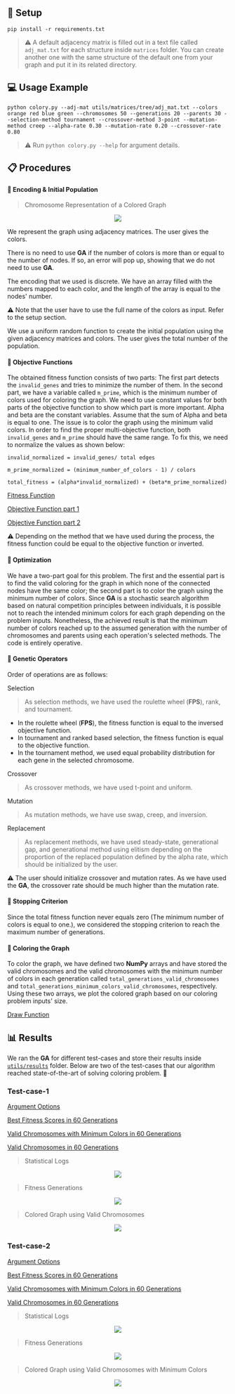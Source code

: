 

## 🔧 Setup

```console
pip install -r requirements.txt
```

> ⚠️ A default adjacency matrix is filled out in a text file called `adj_mat.txt` for each structure inside `matrices` folder. You can create another one with the same structure of the default one from your graph and put it in its related directory.

## 💻 Usage Example

```console
python colory.py --adj-mat utils/matrices/tree/adj_mat.txt --colors orange red blue green --chromosomes 50 --generations 20 --parents 30 --selection-method tournament --crossover-method 3-point --mutation-method creep --alpha-rate 0.30 --mutation-rate 0.20 --crossover-rate 0.80

```

> ⚠️ Run `python colory.py --help` for argument details.

## 📋 Procedures

#### 📌 Encoding & Initial Population

> Chromosome Representation of a Colored Graph
<p align="center">
    <img src="https://github.com/wildonion/colory/blob/main/utils/coloring_chromo.png">
</p>

We represent the graph using adjacency matrices. The user gives the colors.

There is no need to use **GA** if the number of colors is more than or equal to the number of nodes. If so, an error will pop up, showing that we do not need to use **GA**.


The encoding that we used is discrete. We have an array filled with the numbers mapped to each color, and the length of the array is equal to the nodes' number.

⚠️ Note that the user have to use the full name of the colors as input. Refer to the setup section.

We use a uniform random function to create the initial population using the given adjacency matrices and colors. The user gives the total number of the population.

#### 📌 Objective Functions

The obtained fitness function consists of two parts: The first part detects the `invalid_genes` and tries to minimize the number of them. In the second part, we have a variable called `m_prime`, which is the minimum number of colors used for coloring the graph. We need to use constant values for both parts of the objective function to show which part is more important. Alpha and beta are the constant variables. Assume that the sum of Alpha and beta is equal to one. The issue is to color the graph using the minimum valid colors. In order to find the proper multi-objective function, both `invalid_genes` and `m_prime` should have the same range. To fix this, we need to normalize the values as shown below:

`invalid_normalized = invalid_genes/ total edges`

`m_prime_normalized = (minimum_number_of_colors - 1) / colors`

`total_fitness = (alpha*invalid_normalized) + (beta*m_prime_normalized)`


[Fitness Function](https://github.com/wildonion/colory/blob/e6e94342b2c72e49019bbc9ff3f7a22580e6eea4/_evolver/_ga.py#L121)

[Objective Function part 1](https://github.com/wildonion/colory/blob/e6e94342b2c72e49019bbc9ff3f7a22580e6eea4/_evolver/_ga.py#L132)

[Objective Function part 2](https://github.com/wildonion/colory/blob/e6e94342b2c72e49019bbc9ff3f7a22580e6eea4/_evolver/_ga.py#L143)

⚠️ Depending on the method that we have used during the process, the fitness function could be equal to the objective function or inverted.

#### 📌 Optimization

We have a two-part goal for this problem. The first and the essential part is to find the valid coloring for the graph in which none of the connected nodes have the same color; the second part is to color the graph using the minimum number of colors. Since **GA** is a stochastic search algorithm based on natural competition principles between individuals, it is possible not to reach the intended minimum colors for each graph depending on the problem inputs. Nonetheless, the achieved result is that the minimum number of colors reached up to the assumed generation with the number of chromosomes and parents using each operation's selected methods. The code is entirely operative.

#### 📌 Genetic Operators

Order of operations are as follows:

Selection

> As selection methods, we have used the roulette wheel (**FPS**), rank, and tournament.

* In the roulette wheel (**FPS**), the fitness function is equal to the inversed objective function.
* In tournament and ranked based selection, the fitness function is equal to the objective function.
* In the tournament method, we used equal probability distribution for each gene in the selected chromosome.

Crossover

> As crossover methods, we have used t-point and uniform.

Mutation

> As mutation methods, we have use swap, creep, and inversion.

Replacement

> As replacement methods, we have used steady-state, generational gap, and generational method using elitism depending on the proportion of the replaced population defined by the alpha rate, which should be initialized by the user.

⚠️ The user should initialize crossover and mutation rates. As we have used the **GA**, the crossover rate should be much higher than the mutation rate.


#### 📌 Stopping Criterion

Since the total fitness function never equals zero (The minimum number of colors is equal to one.), we considered the stopping criterion to reach the maximum number of generations.

#### 📌 Coloring the Graph

To color the graph, we have defined two **NumPy** arrays and have stored the valid chromosomes and the valid chromosomes with the minimum number of colors in each generation called `total_generations_valid_chromosomes` and `total_generations_minimum_colors_valid_chromosomes`, respectively. Using these two arrays, we plot the colored graph based on our coloring problem inputs' size.

[Draw Function](https://github.com/wildonion/colory/blob/e6e94342b2c72e49019bbc9ff3f7a22580e6eea4/_evolver/_ga.py#L774)

## 📊 Results

We ran the **GA** for different test-cases and store their results inside [`utils/results`](https://github.com/wildonion/colory/blob/main/utils/results/) folder. Below are two of the test-cases that our algorithm reached state-of-the-art of solving coloring problem. 🙂

### Test-case-1

[Argument Options](https://github.com/wildonion/colory/blob/main/utils/results/test-case-1/arguments.txt)

[Best Fitness Scores in 60 Generations](https://github.com/wildonion/colory/blob/main/utils/results/test-case-1/best_fitness_scores_in_60_generations.npy)

[Valid Chromosomes with Minimum Colors in 60 Generations](https://github.com/wildonion/colory/blob/main/utils/results/test-case-1/minimum_colors_valid_chromosomes_in_60_generations.npy)

[Valid Chromosomes in 60 Generations](https://github.com/wildonion/colory/blob/main/utils/results/test-case-1/valid_chromosomes_in_60_generations.npy)

> Statistical Logs
<p align="center">
    <img src="https://github.com/wildonion/colory/blob/main/utils/results/test-case-1/stat_log.png">
</p>

> Fitness Generations
<p align="center">
    <img src="https://github.com/wildonion/colory/blob/main/utils/results/test-case-1/fitness_generations.png">
</p>

> Colored Graph using Valid Chromosomes
<p align="center">
    <img src="https://github.com/wildonion/colory/blob/main/utils/results/test-case-1/colored_graph_using_valid_chromosomes_after_60_generations.png">
</p>

### Test-case-2

[Argument Options](https://github.com/wildonion/colory/blob/main/utils/results/test-case-2/arguments.txt)

[Best Fitness Scores in 60 Generations](https://github.com/wildonion/colory/blob/main/utils/results/test-case-2/best_fitness_scores_in_60_generations.npy)

[Valid Chromosomes with Minimum Colors in 60 Generations](https://github.com/wildonion/colory/blob/main/utils/results/test-case-2/minimum_colors_valid_chromosomes_in_60_generations.npy)

[Valid Chromosomes in 60 Generations](https://github.com/wildonion/colory/blob/main/utils/results/test-case-2/valid_chromosomes_in_60_generations.npy)

> Statistical Logs
<p align="center">
    <img src="https://github.com/wildonion/colory/blob/main/utils/results/test-case-2/stat_log.png">
</p>

> Fitness Generations
<p align="center">
    <img src="https://github.com/wildonion/colory/blob/main/utils/results/test-case-2/fitness_generations.png">
</p>

> Colored Graph using Valid Chromosomes with Minimum Colors
<p align="center">
    <img src="https://github.com/wildonion/colory/blob/main/utils/results/test-case-2/colored_graph_using_minimum_colors_after_60_generations.png">
</p>

